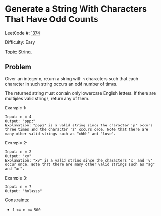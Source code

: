 # Generate a String With Characters That Have Odd Counts

LeetCode #: [1374](https://leetcode.com/problems/generate-a-string-with-characters-that-have-odd-counts/)

Difficulty: Easy

Topic: String.

## Problem

Given an integer `n`, return a string with `n` characters such that each character in such string occurs an odd number of times.

The returned string must contain only lowercase English letters. If there are multiples valid strings, return any of them.  

Example 1:

```text
Input: n = 4
Output: "pppz"
Explanation: "pppz" is a valid string since the character 'p' occurs three times and the character 'z' occurs once. Note that there are many other valid strings such as "ohhh" and "love".
```

Example 2:

```text
Input: n = 2
Output: "xy"
Explanation: "xy" is a valid string since the characters 'x' and 'y' occur once. Note that there are many other valid strings such as "ag" and "ur".
```

Example 3:

```text
Input: n = 7
Output: "holasss"
```

Constraints:

* `1 <= n <= 500`
